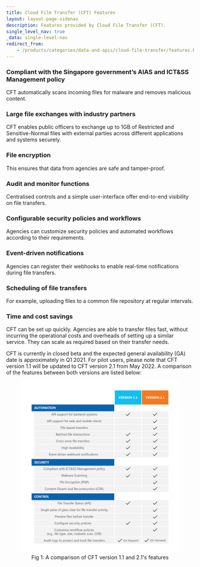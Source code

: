 ```yaml
---
title: Cloud File Transfer (CFT) Features
layout: layout-page-sidenav
description: Features provided by Cloud File Transfer (CFT).
single_level_nav: true
_data: single-level-nav
redirect_from:
    - /products/categories/data-and-apis/cloud-file-transfer/features.html
---
```


### Compliant with the Singapore government’s AIAS and ICT&SS Management policy

CFT automatically scans incoming files for malware and removes malicious content.

### Large file exchanges with industry partners

CFT enables public officers to exchange up to 1GB of Restricted and Sensitive-Normal files with external parties across different applications and systems securely.

### File encryption

This ensures that data from agencies are safe and tamper-proof.

### Audit and monitor functions

Centralised controls and a simple user-interface offer end-to-end visibility on file transfers.

### Configurable security policies and workflows

Agencies can customize security policies and automated workflows according to their requirements.

### Event-driven notifications

Agencies can register their webhooks to enable real-time notifications during file transfers.

### Scheduling of file transfers

For example, uploading files to a common file repository at regular intervals.

### Time and cost savings

CFT can be set up quickly. Agencies are able to transfer files fast, without incurring the operational costs and overheads of setting up a similar service. They can scale as required based on their transfer needs.

CFT is currently in closed beta and the expected general availability (GA) date is approximately in Q1 2021. For pilot users, please note that CFT version 1.1 will be updated to CFT version 2.1 from May 2022. A comparison of the features between both versions are listed below: 

<figure style="text-align: center">
  <img
    src="/assets/img/CFT-Table2-FA.png" 
  />
      <figcaption>Fig 1: A comparison of CFT version 1.1 and 2.1's features</figcaption>
</figure>
